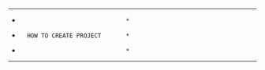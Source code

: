 *************************************
*									*
*		HOW TO CREATE PROJECT		*
*									*
*************************************